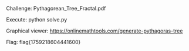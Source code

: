 Challenge: Pythagorean_Tree_Fractal.pdf

Execute: python solve.py

Graphical viewer: https://onlinemathtools.com/generate-pythagoras-tree

Flag: flag{1759218604441600}
